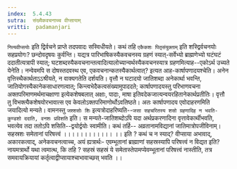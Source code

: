 ```yaml
---
index:  5.4.43
sutra:  संख्यैकवचनाच्च वीप्सायाम्
vritti:  padamanjari
---
```


`नित्यवीप्सयोः` इति द्विर्वचने प्राप्ते तदपवादः सस्विधीयते। कथं तहि `एकैकशः पितृसंयुक्ताम्` इति शस्द्विर्वचनयोः सहप्रयोगः? छन्दोवदृषयः कुर्वन्ति।
यद्यत्र पारिभाषिकस्यैकवचनस्य ग्रहणं स्यात्-सर्वेभ्यो ब्राह्मणेभ्यो घटंघटं ददातीत्यत्रापी स्यात्; घटशब्दस्यैकवचनान्तत्वादित्यालोच्यान्वर्थस्यैकवचनस्यात्र ग्रहणमित्याह--एकोऽर्थ उच्यते येनेति। नन्वेवमपि स दोषस्तदवस्थ एव, एकवचनान्कतस्यैकार्थत्वात्? इत्यत आह-कार्षापणादयश्चेति। अनेन वृत्तिस्थैकार्थताऽऽश्रीयते, न वाक्यगतेति दर्शयति। वृत्तौ न घटादयो जातिशब्दा अनेकार्था भवन्ति, जातियोगस्यैकानेकसाधारणत्वात्; किन्त्वभेदैकत्वसंख्यामुपाददते; कार्षापणादयस्तु परिभाणवचना अक्तपरिमाणमर्थमाचक्षाणा इत्येकशेषबलात् अक्षाः, पादाः, माषा इतिवदेकजात्यन्वयरहितानेकार्थप्रतीतिः। वृत्तौ तु विभक्त्यैकशेषयोरभावात्स एव केवलोऽक्तपरिमाणोर्थोऽवतिष्ठते। अतः कार्षापणादय एवोदाहरणमिति जयादित्यो मन्यते।
वामनस्तु `जश्शसोः शिः` इत्यत्रोदाहरिष्यति--`जसा सहचरितस्य शसो ग्रहणादिह न भवति-कुण्डशो ददाति, वनशः प्रविशति` इति। स मन्यते-जातिशब्दोऽपि यदा अर्थप्रकरणादिना वृत्तावेकार्थीभवति, भवत्येव तदा ततोऽपि शसिति--द्वयोर्द्वयोः स्वामीति। कथं तर्हि--
अव्रतानामविद्यानां जातिमात्रोपजीविनाम्।
सहस्रशः समेतानां परिषत्त्वं ।।।।।।।।।।।। ।। इति ?
कथं च न स्याद्? वीप्साया अभावाद्, अकारकत्वाद्, अनेकवचनत्वाच्च, अयं ह्यत्रार्थः- एवम्भूतानां ब्राह्माणां सहस्रस्यापि परिषत्त्वं न विद्यत इति? नायमत्रार्थो यथा त्वमात्थ, कि तहि ? सहस्रं सहस्रं ये समेतास्तेपामप्येवम्भूतानां परिषत्त्वं नास्तीति, तत्र समवायक्रियायां कर्तृत्वाद्वीप्सायाश्चाभावाच्छस् भवति ।।

